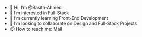 - 👋 Hi, I’m @Basith-Ahmed
- 👀 I’m interested in Full-Stack
- 🌱 I’m currently learning Front-End Development
- 💞️ I’m looking to collaborate on Design and Full-Stack Projects
- 📫 How to reach me: Mail

<!---
Basith-Ahmed/Basith-Ahmed is a ✨ special ✨ repository because its `README.md` (this file) appears on your GitHub profile.
You can click the Preview link to take a look at your changes.
--->
